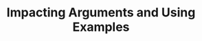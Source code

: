 ---
title: "Impacting Arguments and Using Examples"
lang: "English"
year: "2021"
links: ['sMnv_1B3Lpg']
slides: ""
authors: ['Arghya Dev Biswas Aryan']
tags: ['Debate']
layout: "workshop"
categories: ["workshops"]
---